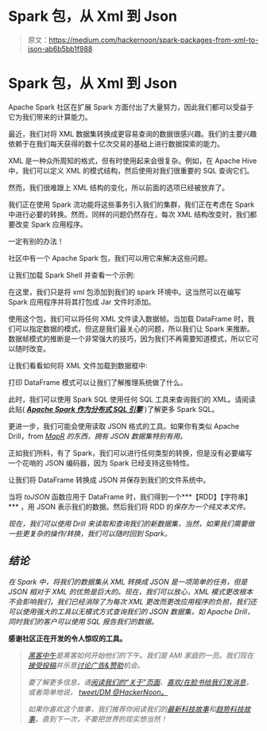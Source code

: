 # Spark 包，从 Xml 到 Json

> 原文：<https://medium.com/hackernoon/spark-packages-from-xml-to-json-ab6b5bb1f988>

# Spark 包，从 Xml 到 Json

Apache Spark 社区在扩展 Spark 方面付出了大量努力，因此我们都可以受益于它为我们带来的计算能力。

最近，我们对将 XML 数据集转换成更容易查询的数据很感兴趣。我们的主要兴趣依赖于在我们每天获得的数十亿次交易的基础上进行数据探索的能力。

XML 是一种众所周知的格式，但有时使用起来会很复杂。例如，在 Apache Hive 中，我们可以定义 XML 的模式结构，然后使用对我们很重要的 SQL 查询它们。

然而，我们很难跟上 XML 结构的变化，所以前面的选项已经被放弃了。

我们正在使用 Spark 流功能将这些事务引入我们的集群，我们正在考虑在 Spark 中进行必要的转换。然而，同样的问题仍然存在，每次 XML 结构改变时，我们都要改变 Spark 应用程序。

一定有别的办法！

社区中有一个 Apache Spark 包，我们可以用它来解决这些问题。

让我们加载 Spark Shell 并查看一个示例:

在这里，我们只是将 xml 包添加到我们的 spark 环境中。这当然可以在编写 Spark 应用程序并将其打包成 Jar 文件时添加。

使用这个包，我们可以将任何 XML 文件读入数据帧。当加载 DataFrame 时，我们可以指定数据的模式，但这是我们最关心的问题，所以我们让 Spark 来推断。数据帧模式的推断是一个非常强大的技巧，因为我们不再需要知道模式，所以它可以随时改变。

让我们看看如何将 XML 文件加载到数据框中:

打印 DataFrame 模式可以让我们了解推理系统做了什么。

此时，我们可以使用 Spark SQL 使用任何 SQL 工具来查询我们的 XML。请阅读此贴( [***Apache Spark 作为分布式 SQL 引擎***](/@anicolaspp/apache-spark-as-a-distributed-sql-engine-4373e254e0f9#.w77z4ml3r) )了解更多 Spark SQL。

更进一步，我们可能会使用读取 JSON 格式的工具。如果你有类似 Apache Drill，from [*MapR*](https://www.mapr.com/) *的东西，拥有 JSON 数据集特别有用。*

正如我们所料，有了 Spark，我们可以进行任何类型的转换，但是没有必要编写一个花哨的 JSON 编码器，因为 Spark 已经支持这些特性。

让我们将 DataFrame 转换成 JSON 并保存到我们的文件系统中。

当将 *toJSON* 函数应用于 DataFrame 时，我们得到一个***【RDD】【字符串】*** ，用 JSON 表示我们的数据。然后我们将 RDD 的*保存为一个纯文本文件。*

*现在，我们可以使用 Drill 来读取和查询我们的新数据集，当然，如果我们需要做一些更复杂的操作/转换，我们可以随时回到 Spark。*

## *结论*

*在 Spark 中，将我们的数据集从 XML 转换成 JSON 是一项简单的任务，但是 JSON 相对于 XML 的优势是巨大的。现在，我们可以放心，XML 模式更改根本不会影响我们，我们已经消除了为每次 XML 更改而更改应用程序的负担，我们还可以使用强大的工具以无模式方式查询我们的 JSON 数据集，如 Apache Drill，同时我们的客户可以使用 SQL 报告我们的数据。*

**感谢社区正在开发的令人惊叹的工具。**

> *[黑客中午](http://bit.ly/Hackernoon)是黑客如何开始他们的下午。我们是 AMI 家庭的一员。我们现在[接受投稿](http://bit.ly/hackernoonsubmission)并乐意[讨论广告&赞助](mailto:partners@amipublications.com)机会。*
> 
> *要了解更多信息，请[阅读我们的“关于”页面](https://goo.gl/4ofytp)、[喜欢/在脸书给我们发消息](http://bit.ly/HackernoonFB)，或者简单地说， [tweet/DM @HackerNoon。](https://goo.gl/k7XYbx)*
> 
> *如果你喜欢这个故事，我们推荐你阅读我们的[最新科技故事](http://bit.ly/hackernoonlatestt)和[趋势科技故事](https://hackernoon.com/trending)。直到下一次，不要把世界的现实想当然！*